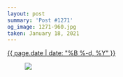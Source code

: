```yaml
---
layout: post
summary: 'Post #1271'
og_image: 1271-960.jpg
taken: January 18, 2021
---
```


<div class="post">
 <time>
  <a href="/1271">
   {{ page.date | date: "%B %-d, %Y" }}
  </a>
 </time>
 <a href="/1271">
  <figure data-taken="1/18/2021">
   <img sizes="(min-width: 700px) 50vw, calc(100vw - 2rem)" src="{{ site.assets_url }}/1271-480.jpg" srcset="{{ site.assets_url }}/1271-240.jpg 240w, {{ site.assets_url }}/1271-480.jpg 480w, {{ site.assets_url }}/1271-720.jpg 720w, {{ site.assets_url }}/1271-960.jpg 960w"/>
  </figure>
 </a>
</div>

